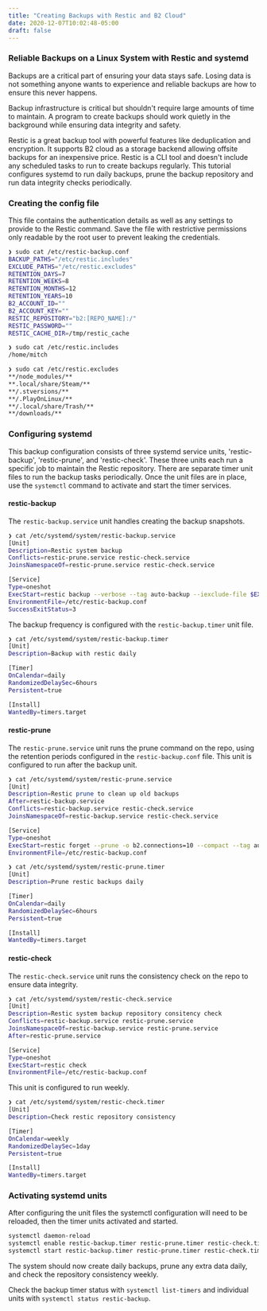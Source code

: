 ```yaml
---
title: "Creating Backups with Restic and B2 Cloud"
date: 2020-12-07T10:02:48-05:00
draft: false
---
```


### Reliable Backups on a Linux System with Restic and systemd

Backups are a critical part of ensuring your data stays safe. Losing data is not something anyone wants to experience and reliable backups are how to ensure this never happens.

Backup infrastructure is critical but shouldn't require large amounts of time to maintain. A program to create backups should work quietly in the background while ensuring data integrity and safety.

Restic is a great backup tool with powerful features like deduplication and encryption. It supports B2 cloud as a storage backend allowing offsite backups for an inexpensive price. Restic is a CLI tool and doesn't include any scheduled tasks to run to create backups regularly. This tutorial configures systemd to run daily backups, prune the backup repository and run data integrity checks periodically.

### Creating the config file

This file contains the authentication details as well as any settings to provide to the Restic command. Save the file with restrictive permissions only readable by the root user to prevent leaking the credentials.

``` bash
❯ sudo cat /etc/restic-backup.conf
BACKUP_PATHS="/etc/restic.includes"
EXCLUDE_PATHS="/etc/restic.excludes"
RETENTION_DAYS=7
RETENTION_WEEKS=8
RETENTION_MONTHS=12
RETENTION_YEARS=10
B2_ACCOUNT_ID=""
B2_ACCOUNT_KEY=""
RESTIC_REPOSITORY="b2:[REPO_NAME]:/"
RESTIC_PASSWORD=""
RESTIC_CACHE_DIR=/tmp/restic_cache
```

``` bash
❯ sudo cat /etc/restic.includes
/home/mitch
```

``` bash
❯ sudo cat /etc/restic.excludes
**/node_modules/**
**.local/share/Steam/**
**/.stversions/**
**/.PlayOnLinux/**
**/.local/share/Trash/**
**/downloads/**
```

### Configuring systemd

This backup configuration consists of three systemd service units, 'restic-backup', 'restic-prune', and 'restic-check'. These three units each run a specific job to maintain the Restic repository. There are separate timer unit files to run the backup tasks periodically. Once the unit files are in place, use the `systemctl` command to activate and start the timer services.

#### restic-backup

The `restic-backup.service` unit handles creating the backup snapshots.

``` bash
❯ cat /etc/systemd/system/restic-backup.service
[Unit]
Description=Restic system backup
Conflicts=restic-prune.service restic-check.service
JoinsNamespaceOf=restic-prune.service restic-check.service

[Service]
Type=oneshot
ExecStart=restic backup --verbose --tag auto-backup --iexclude-file $EXCLUDE_PATHS --files-from $BACKUP_PATHS 
EnvironmentFile=/etc/restic-backup.conf
SuccessExitStatus=3
```

The backup frequency is configured with the `restic-backup.timer` unit file.

``` bash
❯ cat /etc/systemd/system/restic-backup.timer
[Unit]
Description=Backup with restic daily

[Timer]
OnCalendar=daily
RandomizedDelaySec=6hours
Persistent=true

[Install]
WantedBy=timers.target
```

#### restic-prune

The `restic-prune.service` unit runs the prune command on the repo, using the retention periods configured in the `restic-backup.conf` file. This unit is configured to run after the backup unit.

``` bash
❯ cat /etc/systemd/system/restic-prune.service
[Unit]
Description=Restic prune to clean up old backups
After=restic-backup.service
Conflicts=restic-backup.service restic-check.service
JoinsNamespaceOf=restic-backup.service restic-check.service

[Service]
Type=oneshot
ExecStart=restic forget --prune -o b2.connections=10 --compact --tag auto-backup --cleanup-cache --keep-daily $RETENTION_DAYS --keep-weekly $RETENTION_WEEKS --keep-monthly $RETENTION_MONTHS --keep-yearly $RETENTION_YEARS
EnvironmentFile=/etc/restic-backup.conf
```

``` bash
❯ cat /etc/systemd/system/restic-prune.timer
[Unit]
Description=Prune restic backups daily

[Timer]
OnCalendar=daily
RandomizedDelaySec=6hours
Persistent=true

[Install]
WantedBy=timers.target
```

#### restic-check

The `restic-check.service` unit runs the consistency check on the repo to ensure data integrity.

``` bash
❯ cat /etc/systemd/system/restic-check.service
[Unit]
Description=Restic system backup repository consitency check
Conflicts=restic-backup.service restic-prune.service
JoinsNamespaceOf=restic-backup.service restic-prune.service
After=restic-prune.service

[Service]
Type=oneshot
ExecStart=restic check
EnvironmentFile=/etc/restic-backup.conf
```

This unit is configured to run weekly.

``` bash
❯ cat /etc/systemd/system/restic-check.timer
[Unit]
Description=Check restic repository consistency

[Timer]
OnCalendar=weekly
RandomizedDelaySec=1day
Persistent=true

[Install]
WantedBy=timers.target
```

### Activating systemd units

After configuring the unit files the systemctl configuration will need to be reloaded, then the timer units activated and started.

``` bash
systemctl daemon-reload
systemctl enable restic-backup.timer restic-prune.timer restic-check.timer
systemctl start restic-backup.timer restic-prune.timer restic-check.timer
```

The system should now create daily backups, prune any extra data daily, and check the repository consistency weekly.

Check the backup timer status with `systemctl list-timers` and individual units with `systemctl status restic-backup`.